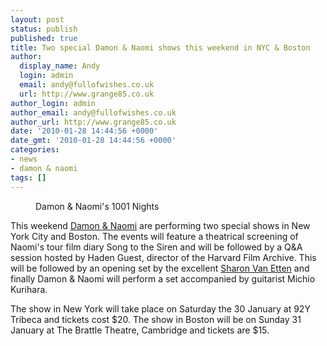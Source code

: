 ```yaml
---
layout: post
status: publish
published: true
title: Two special Damon & Naomi shows this weekend in NYC & Boston
author:
  display_name: Andy
  login: admin
  email: andy@fullofwishes.co.uk
  url: http://www.grange85.co.uk
author_login: admin
author_email: andy@fullofwishes.co.uk
author_url: http://www.grange85.co.uk
date: '2010-01-28 14:44:56 +0000'
date_gmt: '2010-01-28 14:44:56 +0000'
categories:
- news
- damon & naomi
tags: []
---
```

<p><figure class="caption alignright"><figcaption class="caption-text">Damon & Naomi&#039;s 1001 Nights</figcaption></figure>
<p>This weekend <a href="http://www.damonandnaomi.com/">Damon & Naomi</a> are performing two special shows in New York City and Boston. The events will feature a theatrical screening of Naomi's tour film diary Song to the Siren and will be followed by a Q&A session hosted by Haden Guest, director of the Harvard Film Archive. This will be followed by an opening set by the excellent <a href="http://www.sharonvanetten.com/">Sharon Van Etten</a> and finally Damon & Naomi will perform a set accompanied by guitarist Michio Kurihara.</p>
<p>The show in New York will take place on <span class="removed_link" title="http://www.92y.org/shop/92Tri_series_detail.asp?category=92Tri+92YTribeca+Music888&amp;productid=T-MM5FT94">Saturday the 30 January at 92Y Tribeca</span> and tickets cost $20. The show in Boston will be on <span class="removed_link" title="http://www.worldmusic.org/concerts_event_indiv.php?p_seq=808">Sunday 31 January at The Brattle Theatre, Cambridge</span> and tickets are $15.</p>
